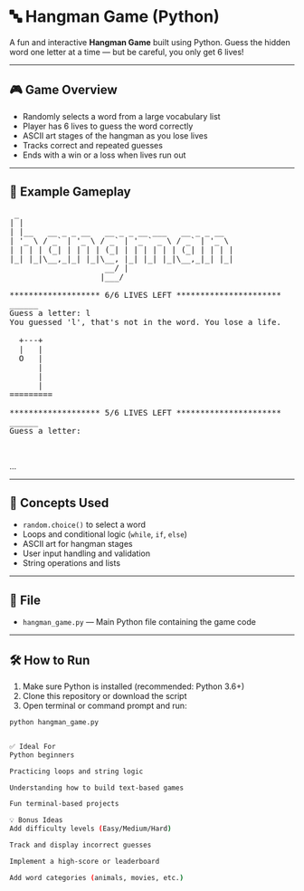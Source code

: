 # 🔤 Hangman Game (Python)

A fun and interactive **Hangman Game** built using Python. Guess the hidden word one letter at a time — but be careful, you only get 6 lives!

---

## 🎮 Game Overview

- Randomly selects a word from a large vocabulary list
- Player has 6 lives to guess the word correctly
- ASCII art stages of the hangman as you lose lives
- Tracks correct and repeated guesses
- Ends with a win or a loss when lives run out

---

## 🧪 Example Gameplay

<pre>
 _                                             
| |                                            
| |__   __ _ _ __   __ _ _ __ ___   __ _ _ __  
| '_ \ / _` | '_ \ / _` | '_ ` _ \ / _` | '_ \ 
| | | | (_| | | | | (_| | | | | | | (_| | | | |
|_| |_|\__,_|_| |_|\__, |_| |_| |_|\__,_|_| |_|
                    __/ |                      
                   |___/    

******************* 6/6 LIVES LEFT **********************
______
Guess a letter: l
You guessed 'l', that's not in the word. You lose a life.

  +---+
  |   |
  O   |
      |
      |
      |
=========

******************* 5/6 LIVES LEFT **********************
______
Guess a letter: 


</pre>
...


---

## 🧠 Concepts Used

- `random.choice()` to select a word
- Loops and conditional logic (`while`, `if`, `else`)
- ASCII art for hangman stages
- User input handling and validation
- String operations and lists

---

## 📁 File

- `hangman_game.py` — Main Python file containing the game code

---

## 🛠️ How to Run

1. Make sure Python is installed (recommended: Python 3.6+)
2. Clone this repository or download the script
3. Open terminal or command prompt and run:

```bash
python hangman_game.py


✅ Ideal For
Python beginners

Practicing loops and string logic

Understanding how to build text-based games

Fun terminal-based projects

💡 Bonus Ideas
Add difficulty levels (Easy/Medium/Hard)

Track and display incorrect guesses

Implement a high-score or leaderboard

Add word categories (animals, movies, etc.)
